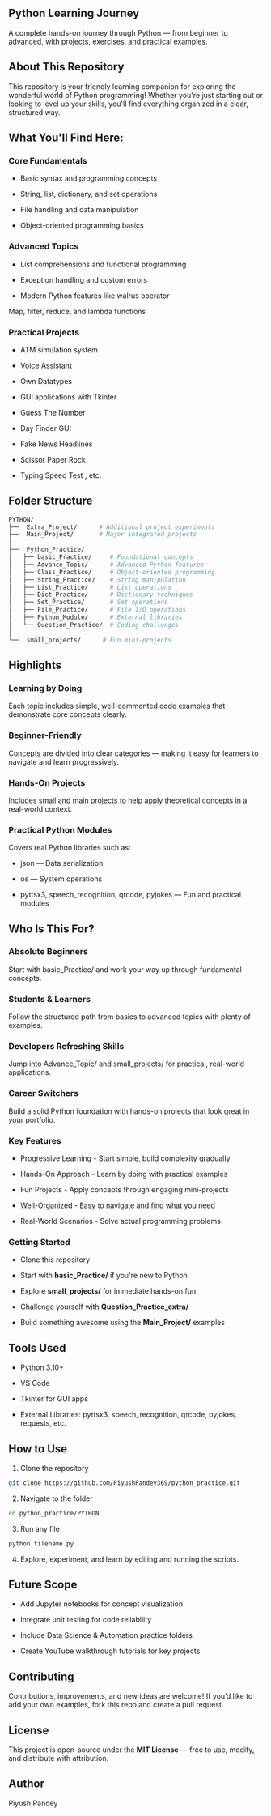 
## Python Learning Journey
A complete hands-on journey through Python — from beginner to advanced, with projects, exercises, and practical examples.

## About This Repository
This repository is your friendly learning companion for exploring the wonderful world of Python programming! Whether you're just starting out or looking to level up your skills, you'll find everything organized in a clear, structured way.

## What You'll Find Here:
### Core Fundamentals

- Basic syntax and programming concepts

- String, list, dictionary, and set operations

- File handling and data manipulation

- Object-oriented programming basics

### Advanced Topics

- List comprehensions and functional programming

- Exception handling and custom errors

- Modern Python features like walrus operator

Map, filter, reduce, and lambda functions

### Practical Projects

- ATM simulation system

- Voice Assistant

- Own Datatypes

- GUI applications with Tkinter

- Guess The Number

- Day Finder GUI	

- Fake News Headlines

- Scissor Paper Rock

- Typing Speed Test , etc.

## Folder Structure
``` bash
PYTHON/
├──  Extra_Project/      # Additional project experiments
├──  Main_Project/       # Major integrated projects
│
├──  Python_Practice/
│   ├── basic_Practice/     # Foundational concepts
│   ├── Advance_Topic/      # Advanced Python features
│   ├── Class_Practice/     # Object-oriented programming
│   ├── String_Practice/    # String manipulation
│   ├── List_Practice/      # List operations
│   ├── Dict_Practice/      # Dictionary techniques
│   ├── Set_Practice/       # Set operations
│   ├── File_Practice/      # File I/O operations
│   ├── Python_Module/      # External libraries
│   └── Question_Practice/  # Coding challenges
│
└──  small_projects/      # Fun mini-projects
```

## Highlights
### Learning by Doing

Each topic includes simple, well-commented code examples that demonstrate core concepts clearly.

### Beginner-Friendly

Concepts are divided into clear categories — making it easy for learners to navigate and learn progressively.

### Hands-On Projects

Includes small and main projects to help apply theoretical concepts in a real-world context.

### Practical Python Modules

Covers real Python libraries such as:

- json — Data serialization

- os — System operations

- pyttsx3, speech_recognition, qrcode, pyjokes — Fun and practical modules

## Who Is This For?
### Absolute Beginners
Start with basic_Practice/ and work your way up through fundamental concepts.

### Students & Learners
Follow the structured path from basics to advanced topics with plenty of examples.

### Developers Refreshing Skills
Jump into Advance_Topic/ and small_projects/ for practical, real-world applications.

### Career Switchers
Build a solid Python foundation with hands-on projects that look great in your portfolio.

### Key Features
- Progressive Learning - Start simple, build complexity gradually

- Hands-On Approach - Learn by doing with practical examples

- Fun Projects - Apply concepts through engaging mini-projects

- Well-Organized - Easy to navigate and find what you need

- Real-World Scenarios - Solve actual programming problems

### Getting Started
- Clone this repository

- Start with **basic_Practice/** if you're new to Python

- Explore **small_projects/** for immediate hands-on fun

- Challenge yourself with **Question_Practice_extra/**

- Build something awesome using the **Main_Project/** examples

## Tools Used

- Python 3.10+

- VS Code 

- Tkinter for GUI apps

- External Libraries: pyttsx3, speech_recognition, qrcode, pyjokes, requests, etc.

## How to Use

1) Clone the repository
```bash
git clone https://github.com/PiyushPandey369/python_practice.git
```

2) Navigate to the folder
```bash
cd python_practice/PYTHON
```

3) Run any file
```bash
python filename.py
```

4) Explore, experiment, and learn by editing and running the scripts.

## Future Scope

- Add Jupyter notebooks for concept visualization

- Integrate unit testing for code reliability

- Include Data Science & Automation practice folders

- Create YouTube walkthrough tutorials for key projects

## Contributing

Contributions, improvements, and new ideas are welcome!
If you’d like to add your own examples, fork this repo and create a pull request.

## License

This project is open-source under the **MIT License** — free to use, modify, and distribute with attribution.

## Author

Piyush Pandey